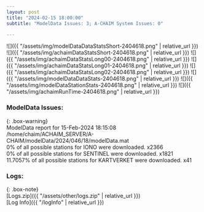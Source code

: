 ```yaml
---
layout: post
title: "2024-02-15 18:00:00"
subtitle: "ModelData Issues: 3; A-CHAIM System Issues: 0"

---
```


![]({{ "/assets/img/modelDataDataStatsShort-2404618.png" | relative_url }})
![]({{ "/assets/img/achaimDataStatsShort-2404618.png" | relative_url }})
![]({{ "/assets/img/achaimDataStatsLong00-2404618.png" | relative_url }})
![]({{ "/assets/img/achaimDataStatsLong01-2404618.png" | relative_url }})
![]({{ "/assets/img/achaimDataStatsLong02-2404618.png" | relative_url }})
![]({{ "/assets/img/modelDataDataStats-2404618.png" | relative_url }})
![]({{ "/assets/img/modelDataStationStats-2404618.png" | relative_url }})
![]({{ "/assets/img/achaimRunTime-2404618.png" | relative_url }})


### ModelData Issues:  
  
{: .box-warning}  
 ModelData report for 15-Feb-2024 18:15:08   
 /home/chaim/ACHAIM_SERVER/A-CHAIM/modelData/2024/046/18/modelData.mat   
 0% of all possible stations for IONO were downloaded. x2366   
 0% of all possible stations for SENTINEL were downloaded. x1821   
 11.7057% of all possible stations for KARTVERKET were downloaded. x41   
  


### Logs:  
  
{: .box-note}  
[Logs.zip]({{ "/assets/other/logs.zip" | relative_url }})  
[Log Info]({{ "/logInfo" | relative_url }})  

